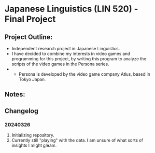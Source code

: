 # Japanese Linguistics (LIN 520) - Final Project

## Project Outline:
- Independent research project in Japanese Linguistics.
- I have decided to combine my interests in video games and programming for this project, by writing this program to analyze the scripts of the video games in the Persona series.
- - Persona is developed by the video game company Atlus, based in Tokyo Japan.

## Notes:


## Changelog
### 20240326
1) Initializing repository.
2) Currently still "playing" with the data. I am unsure of what sorts of insights I might gleam.